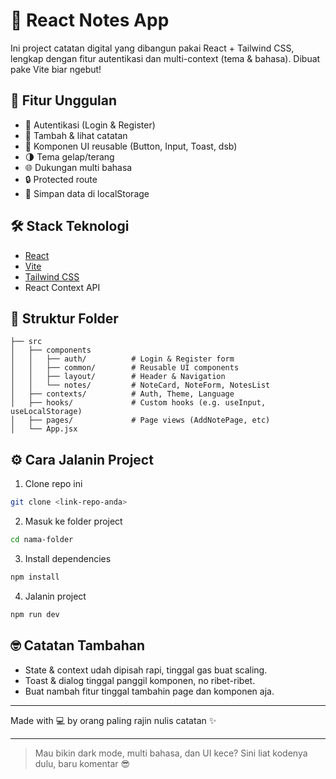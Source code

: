 # 📒 React Notes App

Ini project catatan digital yang dibangun pakai React + Tailwind CSS, lengkap dengan fitur autentikasi dan multi-context (tema & bahasa). Dibuat pake Vite biar ngebut!

## 🚀 Fitur Unggulan

* 🔐 Autentikasi (Login & Register)
* 📝 Tambah & lihat catatan
* 🧱 Komponen UI reusable (Button, Input, Toast, dsb)
* 🌗 Tema gelap/terang
* 🌐 Dukungan multi bahasa
* 🔒 Protected route
* 💾 Simpan data di localStorage

## 🛠️ Stack Teknologi

* [React](https://reactjs.org/)
* [Vite](https://vitejs.dev/)
* [Tailwind CSS](https://tailwindcss.com/)
* React Context API

## 🧩 Struktur Folder

```
├── src
│   ├── components
│   │   ├── auth/          # Login & Register form
│   │   ├── common/        # Reusable UI components
│   │   ├── layout/        # Header & Navigation
│   │   └── notes/         # NoteCard, NoteForm, NotesList
│   ├── contexts/          # Auth, Theme, Language
│   ├── hooks/             # Custom hooks (e.g. useInput, useLocalStorage)
│   ├── pages/             # Page views (AddNotePage, etc)
│   └── App.jsx
```

## ⚙️ Cara Jalanin Project

1. Clone repo ini

```bash
git clone <link-repo-anda>
```

2. Masuk ke folder project

```bash
cd nama-folder
```

3. Install dependencies

```bash
npm install
```

4. Jalanin project

```bash
npm run dev
```

## 🤓 Catatan Tambahan

* State & context udah dipisah rapi, tinggal gas buat scaling.
* Toast & dialog tinggal panggil komponen, no ribet-ribet.
* Buat nambah fitur tinggal tambahin page dan komponen aja.

---

Made with 💻 by orang paling rajin nulis catatan ✨

---

> Mau bikin dark mode, multi bahasa, dan UI kece? Sini liat kodenya dulu, baru komentar 😎

